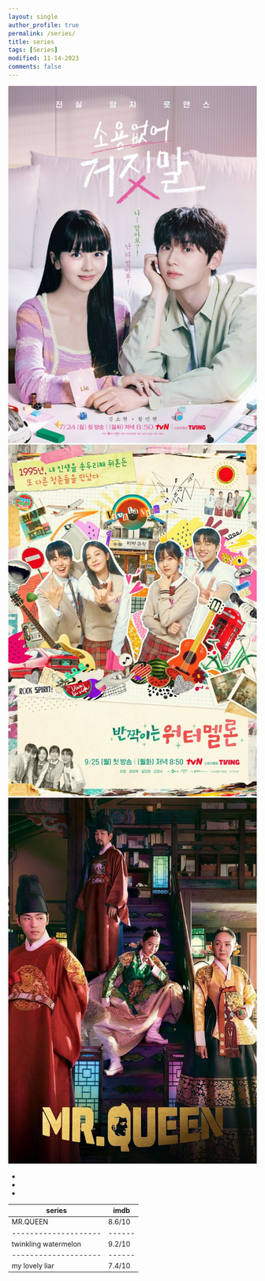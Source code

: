 ```yaml
---
layout: single
author_profile: true
permalink: /series/
title: series
tags: [Series]
modified: 11-14-2023
comments: false
---
```


![my lovely liar](assets/images/mylovelyliar.jpg)
![twinklingwatermellon](assets/images/twinklingwatermellon.jpeg)
![mr.queen](assets/images/mr.queen.jpg)

-
-
-


| **series**         |**imdb**|
|--------------------|------|
|MR.QUEEN            |8.6/10|
|--------------------|------|
|twinkling watermelon|9.2/10|
|--------------------|------|
|my lovely liar      |7.4/10|

